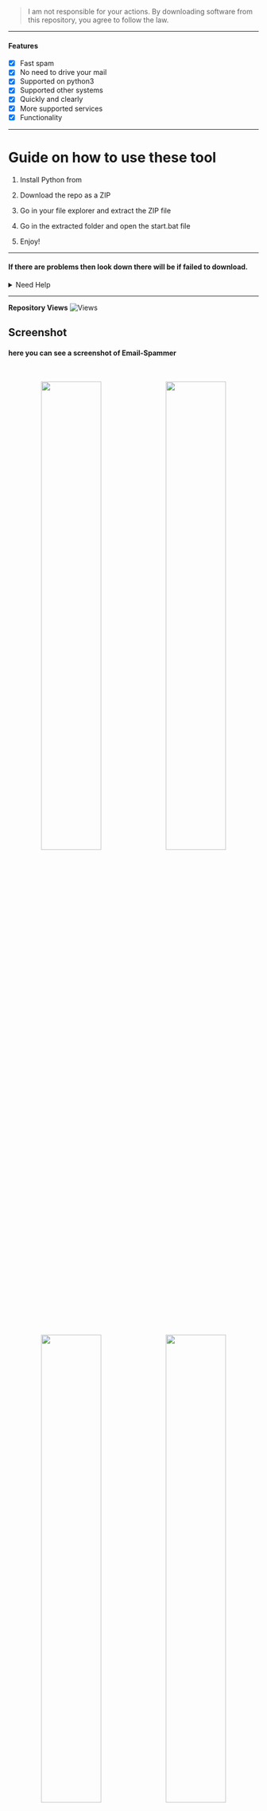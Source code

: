 > I am not responsible for your actions. By downloading software from this repository, you agree to follow the law.
 
---

#### Features
- [x] Fast spam
- [x] No need to drive your mail
- [x] Supported on python3
- [x] Supported other systems
- [x] Quickly and clearly
- [x] More supported services
- [x] Functionality

----
# Guide on how to use these tool

1. Install Python from

2. Download the repo as a ZIP

3. Go in your file explorer and extract the ZIP file 

4. Go in the extracted folder and open the start.bat file 

5. Enjoy!

-----

#### If there are problems then look down there will be if failed to download.
 
<details id="missing-code-coverage">
  <summary>Need Help</summary>

#### Do you need help? Write me on: developer.mishakorzhik@gmail.com
#### And I will consider your letter and problem!

```bash
Emails:
 developer.mishakorzhik@gmail.com

Developers: 
 mishakorzhik
```

## Bug?
If the tool fails, follow these steps: 

1. Take a screenshot and see the error 
   in detail
  
2. Contact me through the following 
   email: developer.mishakorzhik@gmail.com 

3. Submit the screenshot and explain 
   your problem with that error

</details>

-------
 
**Repository Views** ![Views](https://profile-counter.glitch.me/EmailSpammer/count.svg)

## Screenshot

#### here you can see a screenshot of Email-Spammer
<br>
<p align="center">
<img width="49.1%" src="https://raw.githubusercontent.com/mishakorzik/Email-Spammer/main/src/IMG_20211018_221028.jpg"/> 
  <img width="49.1%" src="https://raw.githubusercontent.com/mishakorzik/Email-Spammer/main/src/IMG_20211018_221205.jpg"/> 
  <img width="49.1%" src="https://raw.githubusercontent.com/mishakorzik/Email-Spammer/main/src/IMG_20211018_221358.jpg"/> 
<img width="49.1%" src="https://raw.githubusercontent.com/mishakorzik/Email-Spammer/main/src/IMG_20211018_221605.jpg"/>
</p>